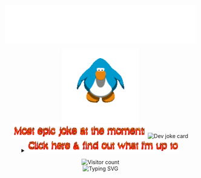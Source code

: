 <img src="images/impepebigotes-cropped.svg" align="center"
/>
<div align=center>
<img src="images/penguin.gif" width=40% alt="Penguin from the game 'Club Penguin' hittin some moves"/>
</div>

<div align="center">
<img alt="Epic joke" width=70% src="images/mostepicjoke.gif"/>
<img alt="Dev joke card" src="https://readme-jokes.vercel.app/api?hideBorder&textColor=%23ff0000&bgColor=%2300ff00&qColor=%23ff0000&aColor=%230000ff"/>
</div>

<details><summary align="center">
<img alt="click here to see what I'm up to" width=80% src="images/whatimupto.gif">

</summary>

# My current TODO list

<table align="center">
  <tr>
    <th><b>Progress</b></th>
    <th><b>Task</b></th>
    <th><b>Repo</b></th>
  </tr>
<!---
✔️ Done
📝 In progress
❌ Not started
--->
  <tr>
    <td align="center">✔️</td>
    <td>Open readme improvement PR</td>
    <td><a href="https://github.com/ABSphreak/readme-jokes">/readme-jokes</a></td>
  </tr>
  <tr>
    <td align="center">📝</td>
    <td>Improve this README</td>
    <td><a href="https://github.com/PepeBigotes/PepeBigotes">/PepeBigotes</a></td>
  </tr>
  <tr>
    <td align="center">📝</td>
    <td>Maybe make this table update itself with some API</td>
    <td><a href="https://github.com/PepeBigotes/PepeBigotes">/PepeBigotes</a></td>
  </tr>
  <tr>
    <td align="center">❌</td>
    <td>Update Readme, delete scripts</td>
    <td><a href="https://github.com/PepeBigotes/improvedduckduino">/improvedduckduino</a></td>
  </tr>
</table></details>
<p></p>
<div align="center">
<img alt="Visitor count" src="https://profile-counter.glitch.me/PepeBigotes/count.svg"/>
</div>
<div align="center">
<img src="https://readme-typing-svg.demolab.com?font=Comic+Neue&duration=3500&pause=2500&color=00FF00&center=true&vCenter=true&width=435&lines=Thanks+for+visiting+my+profile!;Consider+checking+my+work+while+you+are+here;Have+a+nice+day!" alt="Typing SVG" />
</div>